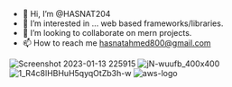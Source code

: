- 👋 Hi, I’m @HASNAT204
- 👀 I’m interested in ... web based frameworks/libraries.
- 💞️ I’m looking to collaborate on mern projects. 
- 📫 How to reach me hasnatahmed800@gmail.com

![Screenshot 2023-01-13 225915](https://user-images.githubusercontent.com/69316523/212485831-ed624874-75aa-4d45-b936-c62ce74f6d59.png)
![jN-wuufb_400x400](https://user-images.githubusercontent.com/69316523/212486329-bf93740a-2a92-4e9a-a8e0-530fdbedb058.jpg)
![1_R4c8lHBHuH5qyqOtZb3h-w](https://user-images.githubusercontent.com/69316523/212486334-f167843a-00c4-4349-b91b-9c4ecbec0d20.png)
![aws-logo](https://user-images.githubusercontent.com/69316523/212486338-34620b61-1e24-47a0-b79e-fa952ff72b8e.png)
